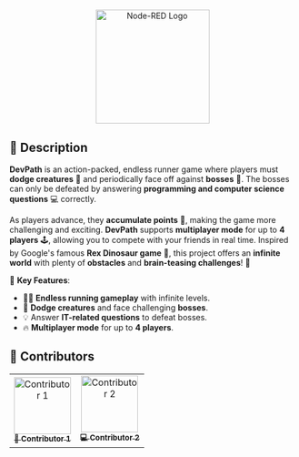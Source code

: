 # <picture>

<div align=center>
  <img src ="https://avatars.githubusercontent.com/u/183597877?s=400&u=0034855984a8de72fbfa34cd47a34980aba26873&v=4" width="200px"  heigth="200px" alt="Node-RED Logo"></img></picture>
</div>

## 📝 **Description**

**DevPath** is an action-packed, endless runner game where players must **dodge creatures** 🐛 and periodically face off against **bosses** 🐉. The bosses can only be defeated by answering **programming and computer science questions** 💻 correctly.

As players advance, they **accumulate points** 🎯, making the game more challenging and exciting. **DevPath** supports **multiplayer mode** for up to **4 players** 🕹️, allowing you to compete with your friends in real time. Inspired by Google's famous **Rex Dinosaur game** 🦖, this project offers an **infinite world** with plenty of **obstacles** and **brain-teasing challenges**! 🧠

🌟 **Key Features**:

- 🏃‍♂️ **Endless running gameplay** with infinite levels.
- 🦠 **Dodge creatures** and face challenging **bosses**.
- 💡 Answer **IT-related questions** to defeat bosses.
- 🔥 **Multiplayer mode** for up to **4 players**.

## 👥 **Contributors**

<table>
  <tr>
    <td align="center">
      <a href="https://github.com/your-contributor-1">
        <img src="https://avatars.githubusercontent.com/u/80347035?v=4" width="100px;" alt="Contributor 1"/>
        <br />
        <sub><b>🎨 Contributor 1</b></sub>
      </a>
    </td>
    <td align="center">
      <a href="https://github.com/your-contributor-2">
        <img src="https://avatars.githubusercontent.com/u/72880234?v=4" width="100px;" alt="Contributor 2"/>
        <br />
        <sub><b>💻 Contributor 2</b></sub>
      </a>
    </td>
  </tr>
</table>
